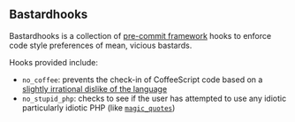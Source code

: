 ## Bastardhooks

Bastardhooks is a collection of [pre-commit framework](http://pre-commit.com) hooks to enforce code style preferences of mean, vicious bastards.

Hooks provided include:

* `no_coffee`: prevents the check-in of CoffeeScript code based on a [slightly irrational dislike of the language](https://tommorris.org/posts/9029)
* `no_stupid_php`: checks to see if the user has attempted to use any idiotic particularly idiotic PHP (like [`magic_quotes`](http://php.net/manual/en/security.magicquotes.php))
